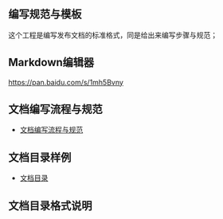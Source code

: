 <h2 id="-">编写规范与模板</h2>
<p>这个工程是编写发布文档的标准格式，同是给出来编写步骤与规范；</p>
<h2 id="markdown-">Markdown编辑器</h2>
<p><a href="https://pan.baidu.com/s/1mh5Bvny">https://pan.baidu.com/s/1mh5Bvny</a></p>
<h2 id="-">文档编写流程与规范</h2>
<ul>
<li><a href="//iuap.yonyoucloud.com/doc/exclusive_cloud_instantmessaging.html#/md-build/exclusive_cloud_instantmessaging/articles/1-/guide.md">文档编写流程与规范</a></li>
</ul>
<h2 id="-">文档目录样例</h2>
<ul>
<li><a href="SUMMARY.md">文档目录</a></li>
</ul>
<h2 id="-">文档目录格式说明</h2>
<p><img src="http://iuapcdn.yonyoucloud.com/md-build/exclusive_cloud_instantmessaging/articles/1-/images/catalog.png" alt=""></p>
